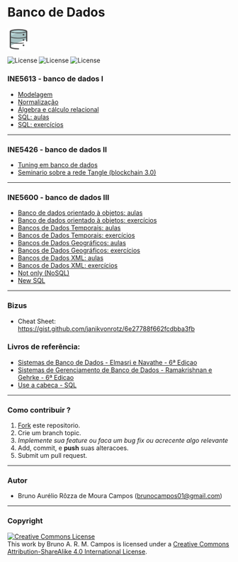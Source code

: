 # Banco de Dados 

<img src="images/image_bd.png" width="10%" height="10%" align="center" valign="center"/> 

![License](https://img.shields.io/badge/Code%20License-MIT-blue.svg)
![License](https://img.shields.io/badge/SQL-learning-yellowgreen.svg)
![License](https://img.shields.io/badge/UFSC-Banco%20de%20Dados-red.svg)

### INE5613 - banco de dados I
 - [Modelagem](https://github.com/brunocampos01/banco-de-dados/tree/master/modelagem)
 - [Normalização](https://github.com/brunocampos01/banco-de-dados/tree/master/normalizacao)
 - [Álgebra e cálculo relacional](https://github.com/brunocampos01/banco-de-dados/tree/master/algebra_e_calculo)
 - [SQL: aulas](https://github.com/brunocampos01/banco-de-dados/tree/master/sql/aulas)
 - [SQL: exercícios](https://github.com/brunocampos01/banco-de-dados/tree/master/sql/exercicios)
 
---

### INE5426 - banco de dados II
- [Tuning em banco de dados](https://github.com/brunocampos01/banco-de-dados/tree/master/bd_II)
- [Seminario sobre a rede Tangle (blockchain 3.0)](https://github.com/brunocampos01/banco-de-dados/blob/master/bd_II/exercicios/seminario_rede_tangle.pptx)

---

### INE5600 - banco de dados III
 - [Banco de dados orientado à objetos: aulas](https://github.com/brunocampos01/banco-de-dados/tree/master/banco_de_dados_SQL/aulas/bd_orientado_a_objetos)
 - [Banco de dados orientado à objetos: exercícios](https://github.com/brunocampos01/banco-de-dados/tree/master/banco_de_dados_SQL/exercicios/exercicios_bdoo)
 - [Bancos de Dados Temporais: aulas](https://github.com/brunocampos01/banco-de-dados/tree/master/banco_de_dados_SQL/aulas/bd_temporais)
 - [Bancos de Dados Temporais: exercícios](https://github.com/brunocampos01/banco-de-dados/tree/master/banco_de_dados_SQL/exercicios/exercicios_bdt)
 - [Bancos de Dados Geográficos: aulas](https://github.com/brunocampos01/banco-de-dados/tree/master/banco_de_dados_SQL/aulas/bd_geograficos)
 - [Bancos de Dados Geográficos: exercícios](https://github.com/brunocampos01/banco-de-dados/tree/master/banco_de_dados_SQL/exercicios/exercicios_bdgeograficos)
 - [Bancos de Dados XML: aulas](https://github.com/brunocampos01/banco-de-dados/tree/master/banco_de_dados_SQL/aulas/bd_xml)
 - [Bancos de Dados XML: exercícios](https://github.com/brunocampos01/banco-de-dados/tree/master/banco_de_dados_SQL/exercicios/exercicios_bd_xml)
 - [Not only (NoSQL)](https://github.com/brunocampos01/banco-de-dados/tree/master/banco_de_dados_noSQL)
 - [New SQL](https://github.com/brunocampos01/banco-de-dados/tree/master/banco_de_dados_newSQL)
 ---
 
 ### Bizus
 - Cheat Sheet: https://gist.github.com/janikvonrotz/6e27788f662fcdbba3fb
 
 ### Livros de referência: 
  - [Sistemas de Banco de Dados - Elmasri e Navathe - 6ª Edicao](https://github.com/brunocampos01/banco-de-dados/blob/master/livros/Sistemas%20de%20Banco%20de%20Dados%20navathe%206%C2%AA%20Edicao.pdf)
   - [Sistemas de Gerenciamento de Banco de Dados - Ramakrishnan e Gehrke - 6ª Edicao](https://github.com/brunocampos01/banco-de-dados/blob/master/livros/Sistemas%20de%20Gerenciamento%20de%20Banco%20de%20Dados%20-%203%C2%AA%20Ed.pdf)
   - [Use a cabeca - SQL](https://github.com/brunocampos01/banco-de-dados/blob/master/livros/Use%20a%20Cabeca%20-%20SQL.pdf)
   
---

### Como contribuir ?
1. [Fork](fork) este repositorio.
2. Crie um branch topic.
3. *Implemente sua feature ou faca um bug fix ou acrecente algo relevante*
4. Add, commit, e **push** suas alteracoes.
5. Submit um pull request.
---
### Autor
- Bruno Aurélio Rôzza de Moura Campos (brunocampos01@gmail.com)
---
### Copyright
<a rel="license" href="http://creativecommons.org/licenses/by-sa/4.0/"><img alt="Creative Commons License" style="border-width:0" src="https://i.creativecommons.org/l/by-sa/4.0/88x31.png" /></a><br />This work by <span xmlns:cc="http://creativecommons.org/ns#" property="cc:attributionName">Bruno A. R. M. Campos</span> is licensed under a <a rel="license" href="http://creativecommons.org/licenses/by-sa/4.0/">Creative Commons Attribution-ShareAlike 4.0 International License</a>.
